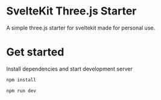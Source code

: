 # SvelteKit Three.js Starter

A simple three.js starter for sveltekit made for personal use.

# Get started

Install dependencies and start development server

```bash
npm install

npm run dev

```